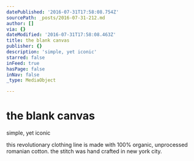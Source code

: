 ```yaml
---
datePublished: '2016-07-31T17:58:08.754Z'
sourcePath: _posts/2016-07-31-212.md
author: []
via: {}
dateModified: '2016-07-31T17:58:08.463Z'
title: the blank canvas
publisher: {}
description: 'simple, yet iconic'
starred: false
inFeed: true
hasPage: false
inNav: false
_type: MediaObject

---
```

# the blank canvas

simple, yet iconic

this revolutionary clothing line is made with 100% organic, unprocessed romanian cotton. the stitch was hand crafted in new york city.